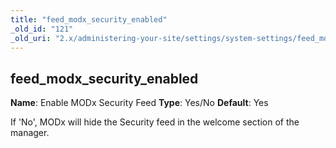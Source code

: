 ```yaml
---
title: "feed_modx_security_enabled"
_old_id: "121"
_old_uri: "2.x/administering-your-site/settings/system-settings/feed_modx_security_enabled"
---
```


## feed\_modx\_security\_enabled

**Name**: Enable MODx Security Feed
**Type**: Yes/No
**Default**: Yes

If 'No', MODx will hide the Security feed in the welcome section of the manager.

